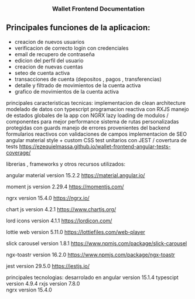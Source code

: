 <h3 align="center">Wallet Frontend Documentation</h3>

<h2>Principales funciones de la aplicacion:</h2>
<ul>
  <li>
    creacion de nuevos usuarios
  </li>
   <li>
    verificacion de correcto login con credenciales
  </li>
   <li>
    email de recupero de contraseña
  </li>
   <li>
    edicion del perfil del usuario
  </li>
   <li>
    creacion de nuevas cuentas
  </li>
   <li>
    seteo de cuenta activa
  </li>
   <li>
    transacciones de cuenta (depositos , pagos , transferencias)
  </li>
   <li> 
    detalle y filtrado de movimientos de la cuenta activa
  </li>
   <li>
    grafico de movimientos de la cuenta activa
  </li>
</ul>









principales caracteristicas tecnicas:
implementacion de clean architecture
modelado de datos con typescript
programacion reactiva con RXJS
manejo de estados globales de la app con NGRX
lazy loading de modulos / componentes para mejor performance
sistema de rutas personalizadas protegidas con guards
manejo de errores provenientes del backend
formularios reactivos con validaciones de campos 
implementacion de SEO
angular material style + custom CSS
test unitarios con JEST / covertura de tests
https://ezequielmassa.github.io/wallet-frontend-angular-tests-coverage/

librerias , frameworks y otros recursos utilizados:

angular material version 15.2.2
https://material.angular.io/

moment js version 2.29.4
https://momentjs.com/

ngrx version 15.4.0
https://ngrx.io/

chart js version 4.2.1
https://www.chartjs.org/

lord icons version 4.1.1
https://lordicon.com/

lottie web version 5.11.0
https://lottiefiles.com/web-player

slick carousel version 1.8.1 
https://www.npmjs.com/package/slick-carousel

ngx-toastr version 16.2.0
https://www.npmjs.com/package/ngx-toastr


jest version 29.5.0
https://jestjs.io/





principales tecnologias:
desarrolado en angular version 15.1.4
typescipt version 4.9.4
rxjs version 7.8.0  
ngrx version 15.4.0



